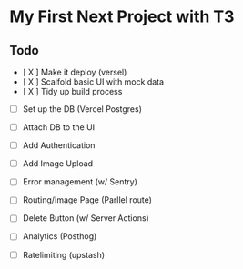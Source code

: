 # My First Next Project with T3
## Todo
- [ X ] Make it deploy  (versel)
- [ X ] Scalfold basic UI with mock data 
- [ X ] Tidy up build process
- [ ] Set up the DB (Vercel Postgres)
- [ ] Attach DB to the UI
- [ ] Add Authentication
- [ ] Add Image Upload 
- [ ] Error management (w/ Sentry)
- [ ] Routing/Image Page  (Parllel route)
- [ ] Delete Button (w/ Server Actions)
- [ ] Analytics (Posthog)
- [ ] Ratelimiting (upstash)


